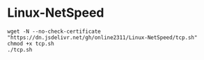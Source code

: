 # Linux-NetSpeed
```
wget -N --no-check-certificate "https://dn.jsdelivr.net/gh/online2311/Linux-NetSpeed/tcp.sh"
chmod +x tcp.sh
./tcp.sh
```
